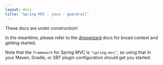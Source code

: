 ```yaml
---
layout: docs
title: "Spring MVC - java - guardrail"
---
```


These docs are under construction!

In the meantime, please refer to the [dropwizard](../dropwizard) docs for broad context and getting started.

Note that the `framework` for Spring MVC is `"spring-mvc"`, so using that in your Maven, Gradle, or SBT plugin configuration should get you started.

